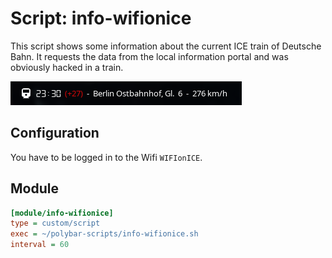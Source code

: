 # Script: info-wifionice

This script shows some information about the current ICE train of Deutsche Bahn. It requests the data from the local information portal and was obviously hacked in a train.

![info-wifionice](screenshots/1.png)


## Configuration

You have to be logged in to the Wifi `WIFIonICE`.


## Module

```ini
[module/info-wifionice]
type = custom/script
exec = ~/polybar-scripts/info-wifionice.sh
interval = 60
```
